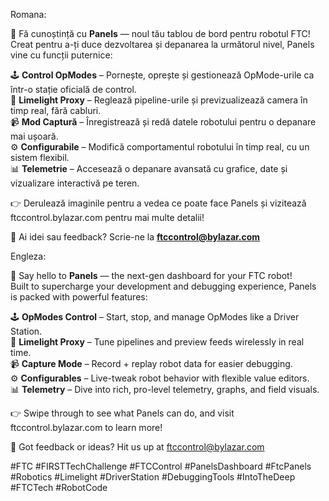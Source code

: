 Romana:

🚀 Fă cunoștință cu **Panels** — noul tău tablou de bord pentru robotul FTC!  
Creat pentru a-ți duce dezvoltarea și depanarea la următorul nivel, Panels vine cu funcții puternice:

🕹️ **Control OpModes** – Pornește, oprește și gestionează OpMode-urile ca într-o stație oficială de control.  
🎯 **Limelight Proxy** – Reglează pipeline-urile și previzualizează camera în timp real, fără cabluri.  
📹 **Mod Captură** – Înregistrează și redă datele robotului pentru o depanare mai ușoară.  
⚙️ **Configurabile** – Modifică comportamentul robotului în timp real, cu un sistem flexibil.  
📊 **Telemetrie** – Accesează o depanare avansată cu grafice, date și vizualizare interactivă pe teren.

👉 Derulează imaginile pentru a vedea ce poate face Panels și vizitează ftccontrol.bylazar.com pentru mai multe detalii!

📩 Ai idei sau feedback? Scrie-ne la **ftccontrol@bylazar.com**

Engleza:

🚀 Say hello to **Panels** — the next-gen dashboard for your FTC robot!  
Built to supercharge your development and debugging experience, Panels is packed with powerful features:

🕹️ **OpModes Control** – Start, stop, and manage OpModes like a Driver Station.  
🎯 **Limelight Proxy** – Tune pipelines and preview feeds wirelessly in real time.  
📹 **Capture Mode** – Record + replay robot data for easier debugging.  
⚙️ **Configurables** – Live-tweak robot behavior with flexible value editors.  
📊 **Telemetry** – Dive into rich, pro-level telemetry, graphs, and field visuals.

👉 Swipe through to see what Panels can do, and visit ftccontrol.bylazar.com to learn more!

📩 Got feedback or ideas? Hit us up at ftccontrol@bylazar.com

#FTC #FIRSTTechChallenge #FTCControl #PanelsDashboard #FtcPanels #Robotics #Limelight #DriverStation #DebuggingTools #IntoTheDeep #FTCTech #RobotCode